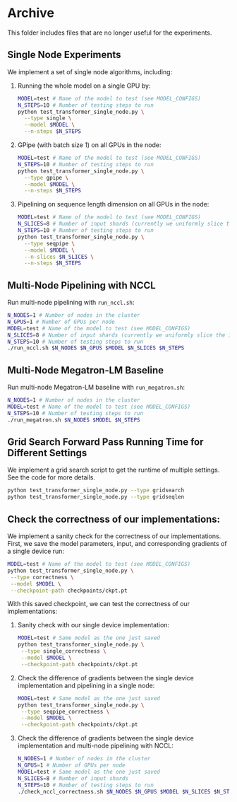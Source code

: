# Archive

This folder includes files that are no longer useful for the experiments.

## Single Node Experiments

We implement a set of single node algorithms, including:
1. Running the whole model on a single GPU by:
   ```bash
   MODEL=test # Name of the model to test (see MODEL_CONFIGS)
   N_STEPS=10 # Number of testing steps to run
   python test_transformer_single_node.py \
     --type single \
     --model $MODEL \
     --n-steps $N_STEPS
   ```
2. GPipe (with batch size 1) on all GPUs in the node:
   ```bash
   MODEL=test # Name of the model to test (see MODEL_CONFIGS)
   N_STEPS=10 # Number of testing steps to run
   python test_transformer_single_node.py \
     --type gpipe \
     --model $MODEL \
     --n-steps $N_STEPS
   ```
3. Pipelining on sequence length dimension on all GPUs in the node:
   ```bash
   MODEL=test # Name of the model to test (see MODEL_CONFIGS)
   N_SLICES=8 # Number of input shards (currently we uniformly slice the input)
   N_STEPS=10 # Number of testing steps to run
   python test_transformer_single_node.py \
     --type seqpipe \
     --model $MODEL \
     --n-slices $N_SLICES \
     --n-steps $N_STEPS
   ```

## Multi-Node Pipelining with NCCL
Run multi-node pipelining with `run_nccl.sh`:
```bash
N_NODES=1 # Number of nodes in the cluster
N_GPUS=1 # Number of GPUs per node
MODEL=test # Name of the model to test (see MODEL_CONFIGS)
N_SLICES=8 # Number of input shards (currently we uniformly slice the input)
N_STEPS=10 # Number of testing steps to run
./run_nccl.sh $N_NODES $N_GPUS $MODEL $N_SLICES $N_STEPS
```

## Multi-Node Megatron-LM Baseline
Run multi-node Megatron-LM baseline with `run_megatron.sh`:
```bash
N_NODES=1 # Number of nodes in the cluster
MODEL=test # Name of the model to test (see MODEL_CONFIGS)
N_STEPS=10 # Number of testing steps to run
./run_megatron.sh $N_NODES $MODEL $N_STEPS
```

## Grid Search Forward Pass Running Time for Different Settings
We implement a grid search script to get the runtime of multiple settings. See the code for more details.
```bash
python test_transformer_single_node.py --type gridsearch
python test_transformer_single_node.py --type gridseqlen
```

## Check the correctness of our implementations:
We implement a sanity check for the correctness of our implementations. First, we save the model parameters, input, and corresponding gradients of a single device run:
```bash
MODEL=test # Name of the model to test (see MODEL_CONFIGS)
python test_transformer_single_node.py \
 --type correctness \
 --model $MODEL \
 --checkpoint-path checkpoints/ckpt.pt
```
With this saved checkpoint, we can test the correctness of our implementations:
1. Sanity check with our single device implementation:
   ```bash
   MODEL=test # Same model as the one just saved
   python test_transformer_single_node.py \
    --type single_correctness \
    --model $MODEL \
    --checkpoint-path checkpoints/ckpt.pt
   ```
2. Check the difference of gradients between the single device implementation and pipelining in a single node:
   ```bash
   MODEL=test # Same model as the one just saved
   python test_transformer_single_node.py \
    --type seqpipe_correctness \
    --model $MODEL \
    --checkpoint-path checkpoints/ckpt.pt
   ```
3. Check the difference of gradients between the single device implementation and multi-node pipelining with NCCL:
   ```bash
   N_NODES=1 # Number of nodes in the cluster
   N_GPUS=1 # Number of GPUs per node
   MODEL=test # Same model as the one just saved
   N_SLICES=8 # Number of input shards
   N_STEPS=10 # Number of testing steps to run
   ./check_nccl_correctness.sh $N_NODES $N_GPUS $MODEL $N_SLICES $N_STEPS
   ```
